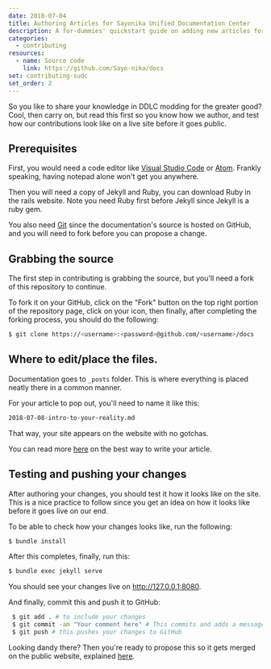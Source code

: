 ```yaml
---
date: 2018-07-04
title: Authoring Articles for Sayonika Unified Documentation Center
description: A for-dummies' quickstart guide on adding new articles for SUDC.
categories:
  - contributing
resources:
  - name: Source code
    link: https://github.com/Sayo-nika/docs
set: contributing-sudc
set_order: 2
---
```


So you like to share your knowledge in DDLC modding for the greater good? Cool, then carry on, but read 
this first so you know how we author, and test how our contributions look like on a live site before 
it goes public.

## Prerequisites

First, you would need a code editor like [Visual Studio Code](https://code.visualstudio.com) or [Atom](https://atom.io).
Frankly speaking, having notepad alone won't get you anywhere.

Then you will need a copy of Jekyll and Ruby, you can download Ruby in the rails website. Note you need Ruby first before
Jekyll since Jekyll is a ruby gem.

You also need [Git](https://git-scm.com) since the documentation's source is hosted on GitHub, and you will need to fork before you
can propose a change.

## Grabbing the source

The first step in contributing is grabbing the source, but you'll need a fork of this repository to continue. 

To fork it on your GitHub, click on the "Fork" button on the top right portion of the repository page, click on your 
icon, then finally, after completing the forking process, you should do the following:

```sh
$ git clone https://<username>:<password>@github.com/<username>/docs
```
## Where to edit/place the files.

Documentation goes to `_posts` folder. This is where everything is placed neatly there in a common manner.

For your article to pop out, you'll need to name it like this:

```sh
2018-07-08-intro-to-your-reality.md
```
That way, your site appears on the website with no gotchas.

You can read more [here](/contributing/sudc-contribution-guidelines/) on the best way to write your article.

## Testing and pushing your changes

After authoring your changes, you should test it how it looks like on the site. This is a nice practice to follow 
since you get an idea on how it looks like before it goes live on our end.

To be able to check how your changes looks like, run the following:

```sh
$ bundle install
```
After this completes, finally, run this:

```sh
$ bundle exec jekyll serve
```
You should see your changes live on http://127.0.0.1:8080.

And finally, commit this and push it to GitHub:

```sh
 $ git add . # to include your changes
 $ git commit -am "Your comment here" # This commits and adds a message
 $ git push # this pushes your changes to GitHub
```

Looking dandy there? Then you're ready to propose this so it gets merged on the public website, explained [here](/contributing/intro-to-contributing-in-sudc/#submitting-it-upstream).